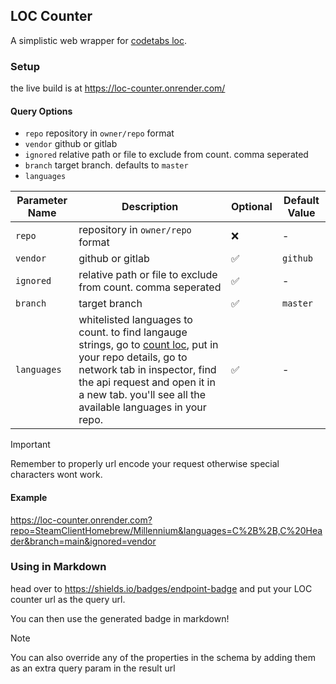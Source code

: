 ## LOC Counter
A simplistic web wrapper for [codetabs loc](https://github.com/jolav/codetabs/tree/master/loc).

### Setup
the live build is at https://loc-counter.onrender.com/

#### Query Options
- `repo` repository in `owner/repo` format
- `vendor` github or gitlab
- `ignored` relative path or file to exclude from count. comma seperated
- `branch` target branch. defaults to `master`
- `languages` 


| Parameter Name | Description                     | Optional | Default Value |
| -------------- | ------------------------------- | -------- | ------------- |
| `repo`       | repository in `owner/repo` format | ❌       | -             |
| `vendor`       | github or gitlab          | ✅      | `github`    |
| `ignored`       | relative path or file to exclude from count. comma seperated           | ✅       | -             |
| `branch`       | target branch          | ✅      | `master`    |
| `languages`       | whitelisted languages to count. to find langauge strings, go to [count loc](https://codetabs.com/count-loc/count-loc-online.html), put in your repo details, go to network tab in inspector, find the api request and open it in a new tab. you'll see all the available languages in your repo.           | ✅       | -             |

> [!IMPORTANT]  
> Remember to properly url encode your request otherwise special characters wont work.

#### Example 
https://loc-counter.onrender.com?repo=SteamClientHomebrew/Millennium&languages=C%2B%2B,C%20Header&branch=main&ignored=vendor


### Using in Markdown

head over to https://shields.io/badges/endpoint-badge and put your LOC counter url as the query url.

You can then use the generated badge in markdown!

> [!NOTE]  
> You can also override any of the properties in the schema by adding them as an extra query param in the result url
